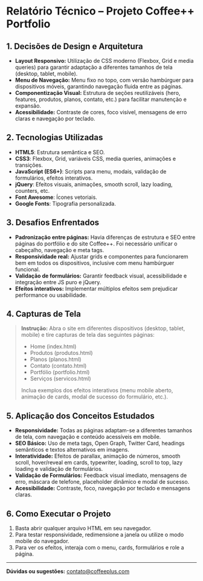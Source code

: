 # Relatório Técnico – Projeto Coffee++ Portfolio

## 1. Decisões de Design e Arquitetura

- **Layout Responsivo:** Utilização de CSS moderno (Flexbox, Grid e media queries) para garantir adaptação a diferentes tamanhos de tela (desktop, tablet, mobile).
- **Menu de Navegação:** Menu fixo no topo, com versão hambúrguer para dispositivos móveis, garantindo navegação fluida entre as páginas.
- **Componentização Visual:** Estrutura de seções reutilizáveis (hero, features, produtos, planos, contato, etc.) para facilitar manutenção e expansão.
- **Acessibilidade:** Contraste de cores, foco visível, mensagens de erro claras e navegação por teclado.

## 2. Tecnologias Utilizadas

- **HTML5**: Estrutura semântica e SEO.
- **CSS3**: Flexbox, Grid, variáveis CSS, media queries, animações e transições.
- **JavaScript (ES6+)**: Scripts para menu, modais, validação de formulários, efeitos interativos.
- **jQuery**: Efeitos visuais, animações, smooth scroll, lazy loading, counters, etc.
- **Font Awesome**: Ícones vetoriais.
- **Google Fonts**: Tipografia personalizada.

## 3. Desafios Enfrentados

- **Padronização entre páginas:** Havia diferenças de estrutura e SEO entre páginas do portfólio e do site Coffee++. Foi necessário unificar o cabeçalho, navegação e meta tags.
- **Responsividade real:** Ajustar grids e componentes para funcionarem bem em todos os dispositivos, inclusive com menu hambúrguer funcional.
- **Validação de formulários:** Garantir feedback visual, acessibilidade e integração entre JS puro e jQuery.
- **Efeitos interativos:** Implementar múltiplos efeitos sem prejudicar performance ou usabilidade.

## 4. Capturas de Tela

> **Instrução:**
> Abra o site em diferentes dispositivos (desktop, tablet, mobile) e tire capturas de tela das seguintes páginas:
> - Home (index.html)
> - Produtos (produtos.html)
> - Planos (planos.html)
> - Contato (contato.html)
> - Portfólio (portfolio.html)
> - Serviços (servicos.html)
>
> Inclua exemplos dos efeitos interativos (menu mobile aberto, animação de cards, modal de sucesso do formulário, etc.).

## 5. Aplicação dos Conceitos Estudados

- **Responsividade:** Todas as páginas adaptam-se a diferentes tamanhos de tela, com navegação e conteúdo acessíveis em mobile.
- **SEO Básico:** Uso de meta tags, Open Graph, Twitter Card, headings semânticos e textos alternativos em imagens.
- **Interatividade:** Efeitos de parallax, animação de números, smooth scroll, hover/reveal em cards, typewriter, loading, scroll to top, lazy loading e validação de formulários.
- **Validação de Formulários:** Feedback visual imediato, mensagens de erro, máscara de telefone, placeholder dinâmico e modal de sucesso.
- **Acessibilidade:** Contraste, foco, navegação por teclado e mensagens claras.

## 6. Como Executar o Projeto

1. Basta abrir qualquer arquivo HTML em seu navegador.
2. Para testar responsividade, redimensione a janela ou utilize o modo mobile do navegador.
3. Para ver os efeitos, interaja com o menu, cards, formulários e role a página.

---

**Dúvidas ou sugestões:** contato@coffeeplus.com 
